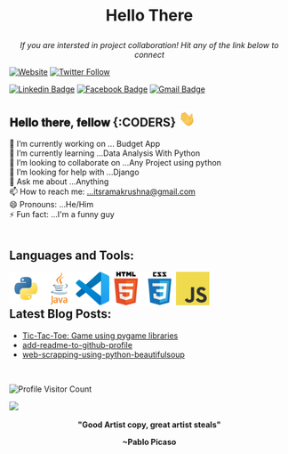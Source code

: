 
  <b><h1><p align ="center"> Hello There</p></h1></b>

<p align="center">
  <i> If you are intersted in project collaboration! Hit any of the link below to connect</i>
  
  [![Website](https://img.shields.io/website?label=ramakm.github.io&style=for-the-badge&url=https%3A%2F%2Framakm.github.io)](https://ramakm.github.io)
  [![Twitter Follow](https://img.shields.io/twitter/follow/hey_rama_?color=1DA1F2&logo=twitter&style=for-the-badge)](https://twitter.com/python_manic)

  
   [![Linkedin Badge](https://img.shields.io/badge/-Linkedin-blue?style=flat-square&logo=Linkedin&logoColor=white&link=https://www.linkedin.com/in/ramakrushna-mohapatra-433567a4/)](https://www.linkedin.com/in/ramakrushna-mohapatra-433567a4/) 
   [![Facebook Badge](https://img.shields.io/badge/-Facebook-036be4?style=flat-square&logo=Facebook&logoColor=white&link=https://www.facebook.com/ramakrushna8594)](https://www.facebook.com/ramakrushna8594)
   [![Gmail Badge](https://img.shields.io/badge/-Gmail-c14438?style=flat-square&logo=Gmail&logoColor=white&link=mailto:itsramakrushna@gmail.com)](mailto:itsramakrushna@gmail.com)
  </p>
 

<!--  <img align="right" height="270px" alt="GIF" src="https://i.pinimg.com/originals/e4/26/70/e426702edf874b181aced1e2fa5c6cde.gif" /> -->

<h2> 𝐇𝐞𝐥𝐥𝐨 𝐭𝐡𝐞𝐫𝐞, 𝐟𝐞𝐥𝐥𝐨𝐰 {:CODERS} <img src="https://raw.githubusercontent.com/ABSphreak/ABSphreak/master/gifs/Hi.gif" width="30px"></h2>
<!-- Namaste 🙏 -->


🔭 I’m currently working on ... Budget App<br>
🌱 I’m currently learning ...Data Analysis With Python<br>
👯 I’m looking to collaborate on ...Any Project using python<br>
🤔 I’m looking for help with ...Django<br>
💬 Ask me about ...Anything<br>
📫 How to reach me: ...itsramakrushna@gmail.com<br>
😄 Pronouns: ...He/Him<br>
⚡ Fun fact: ...I'm a funny guy
<br />
<br>
<b><h2>Languages and Tools: </h2></b>

<img align="left" alt="Python" width="60px" src="https://raw.githubusercontent.com/github/explore/80688e429a7d4ef2fca1e82350fe8e3517d3494d/topics/python/python.png" />
<img align="left" alt="Java" width="60px" src="https://raw.githubusercontent.com/github/explore/80688e429a7d4ef2fca1e82350fe8e3517d3494d/topics/java/java.png" />
<img align="left" alt="Visual Studio Code" width="60px" src="https://raw.githubusercontent.com/github/explore/80688e429a7d4ef2fca1e82350fe8e3517d3494d/topics/visual-studio-code/visual-studio-code.png" />
<img align="left" alt="HTML5" width="60px" src="https://raw.githubusercontent.com/github/explore/80688e429a7d4ef2fca1e82350fe8e3517d3494d/topics/html/html.png" />
<img align="left" alt="CSS3" width="60px" src="https://raw.githubusercontent.com/github/explore/80688e429a7d4ef2fca1e82350fe8e3517d3494d/topics/css/css.png" />
<img align="left" alt="JavaScript" width="60px" src="https://raw.githubusercontent.com/github/explore/80688e429a7d4ef2fca1e82350fe8e3517d3494d/topics/javascript/javascript.png" />


</br>
<br>

<b><h2>Latest Blog Posts:</h2></b>

<!-- BLOG-POST-LIST:START -->
- [Tic-Tac-Toe: Game using pygame libraries](https://dev.to/ramakm/a-simple-python-tic-tac-toe-game-using-pygame-1l8b)
- [add-readme-to-github-profile](https://dev.to/ramakm/add-readme-to-github-profile-1nn0)
- [web-scrapping-using-python-beautifulsoup](https://dev.to/ramakm/web-scrapping-using-python-beautifulsoup-3kk2)



</br>

![Profile Visitor Count](https://profile-counter.glitch.me/{Ramakm}/count.svg)

<p align="left"><img width="50%" src="https://github-readme-stats.vercel.app/api?username=Ramakm&show_icons=true" /></p>

 
<p align = "center"><b>"Good Artist copy, great artist steals"</b></p>
<p align = "center"><b>~Pablo Picaso</b></p>
